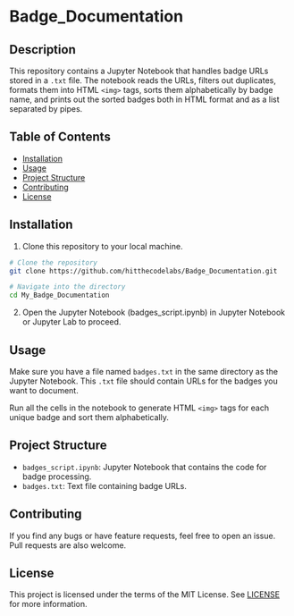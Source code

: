 # Badge_Documentation

## Description

This repository contains a Jupyter Notebook that handles badge URLs stored in a `.txt` file. The notebook reads the URLs, filters out duplicates, formats them into HTML `<img>` tags, sorts them alphabetically by badge name, and prints out the sorted badges both in HTML format and as a list separated by pipes.

## Table of Contents

- [Installation](#installation)
- [Usage](#usage)
- [Project Structure](#project-structure)
- [Contributing](#contributing)
- [License](#license)

## Installation

1. Clone this repository to your local machine.

```bash
# Clone the repository
git clone https://github.com/hitthecodelabs/Badge_Documentation.git

# Navigate into the directory
cd My_Badge_Documentation
```

2. Open the Jupyter Notebook (badges_script.ipynb) in Jupyter Notebook or Jupyter Lab to proceed.


## Usage

Make sure you have a file named `badges.txt` in the same directory as the Jupyter Notebook. This `.txt` file should contain URLs for the badges you want to document.

Run all the cells in the notebook to generate HTML `<img>` tags for each unique badge and sort them alphabetically.

## Project Structure
- `badges_script.ipynb`: Jupyter Notebook that contains the code for badge processing.
- `badges.txt`: Text file containing badge URLs.

## Contributing
If you find any bugs or have feature requests, feel free to open an issue. Pull requests are also welcome.

## License

This project is licensed under the terms of the MIT License. See [LICENSE](./LICENSE) for more information.
